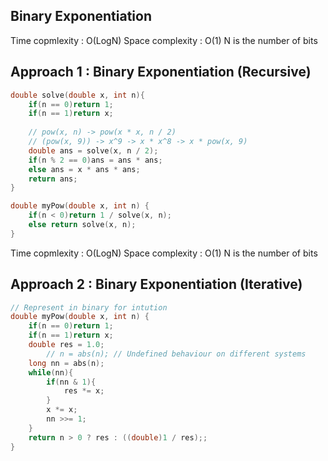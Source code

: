 ## Binary Exponentiation

Time copmlexity : O(LogN)
Space complexity : O(1)
N is the number of bits

## Approach 1 : Binary Exponentiation (Recursive)

```cpp
double solve(double x, int n){
    if(n == 0)return 1;
    if(n == 1)return x;
    
    // pow(x, n) -> pow(x * x, n / 2)
    // (pow(x, 9)) -> x^9 -> x * x^8 -> x * pow(x, 9)
    double ans = solve(x, n / 2);
    if(n % 2 == 0)ans = ans * ans; 
    else ans = x * ans * ans;
    return ans;
}

double myPow(double x, int n) {
    if(n < 0)return 1 / solve(x, n);
    else return solve(x, n);
}
```

Time copmlexity : O(LogN)
Space complexity : O(1)
N is the number of bits

## Approach 2 : Binary Exponentiation (Iterative)

```cpp
// Represent in binary for intution
double myPow(double x, int n) {
    if(n == 0)return 1;
    if(n == 1)return x;
    double res = 1.0;
        // n = abs(n); // Undefined behaviour on different systems
    long nn = abs(n);
    while(nn){
        if(nn & 1){
            res *= x;
        }
        x *= x;
        nn >>= 1;
    }
    return n > 0 ? res : ((double)1 / res);;
}
```